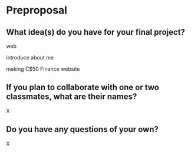 # Preproposal

## What idea(s) do you have for your final project?

web

introduce about me

making C$50 Finance website

## If you plan to collaborate with one or two classmates, what are their names?

X

## Do you have any questions of your own?

X
